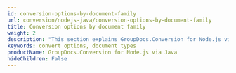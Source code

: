 ```yaml
---
id: conversion-options-by-document-family
url: conversion/nodejs-java/conversion-options-by-document-family
title: Conversion options by document family
weight: 2
description: "This section explains GroupDocs.Conversion for Node.js via Java convert options specific to various document types"
keywords: convert options, document types
productName: GroupDocs.Conversion for Node.js via Java
hideChildren: False
---
```

